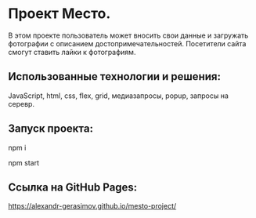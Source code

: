 # Проект Место.

В этом проекте пользователь может вносить свои данные и загружать фотографии с описанием достопримечательностей. Посетители сайта смогут ставить лайки к фотографиям.

## Использованные технологии и решения:

JavaScript, html, css, flex, grid, медиазапросы, popup, запросы на серевр.

## Запуск проекта:

npm i

npm start

## Ссылка на GitHub Pages: 

https://alexandr-gerasimov.github.io/mesto-project/
